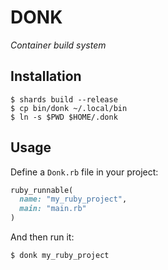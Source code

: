 # DONK

_Container build system_

## Installation

```
$ shards build --release
$ cp bin/donk ~/.local/bin
$ ln -s $PWD $HOME/.donk
```

## Usage

Define a `Donk.rb` file in your project:

```ruby
ruby_runnable(
  name: "my_ruby_project",
  main: "main.rb"
)
```

And then run it:

```shell
$ donk my_ruby_project
```
